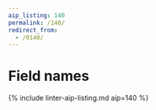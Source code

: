 ```yaml
---
aip_listing: 140
permalink: /140/
redirect_from:
  - /0140/
---
```


# Field names

{% include linter-aip-listing.md aip=140 %}
